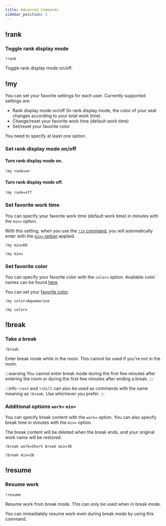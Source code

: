 ```yaml
---
title: Advanced Commands
sidebar_position: 3
---
```


## !rank

### Toggle rank display mode

```
!rank
```

Toggle rank display mode on/off.

## !my

You can set your favorite settings for each user.
Currently supported settings are:

- Rank display mode on/off (In rank display mode, the color of your seat changes according to your total work time)
- Change/reset your favorite work time (default work time)
- Set/reset your favorite color

You need to specify at least one option.

### Set rank display mode on/off

#### Turn rank display mode on.

```
!my rank=on
```

#### Turn rank display mode off.

```
!my rank=off
```

### Set favorite work time

You can specify your favorite work time (default work time) in minutes with the `min=` option.

With this setting, when you use the [`!in` command](/docs/essential#in), you will automatically enter with the [`min=` option](/docs/essential#min-option) applied.

```text title="Example: Set favorite work time to 60 minutes."
!my min=60
```

```text title="Example: Reset favorite work time."
!my min=
```

### Set favorite color

You can specify your favorite color with the `color=` option.
Available color names can be found [here](https://youtube-study-space.notion.site/f4366038a5de4fe1957bfbfa93fd1ebb?v=4dcfe9a135d54615a84083b9dd3d7f5f).

You can set your [favorite color](https://youtube-study-space.notion.site/3fc22ea1b4214b3f976b03331c51d113).

```text title="Example: Set favorite color to Aquamarine."
!my color=Aquamarine
```

```text title="Example: Reset favorite color."
!my color=
```

## !break

### Take a break

```
!break
```

Enter break mode while in the room.
This cannot be used if you're not in the room.

:::warning
You cannot enter break mode during the first few minutes after entering the room or during the first few minutes after ending a break.
:::

:::info
`!rest` and `!chill` can also be used as commands with the same meaning as `!break`. Use whichever you prefer.
:::

### Additional options `work=` `min=`

You can specify break content with the `work=` option.
You can also specify break time in minutes with the `min=` option.

The break content will be deleted when the break ends, and your original work name will be restored.

```text title="Example: Take a 30-minute break with the break content set to 'Short break'."
!break work=Short break min=30
```

```text title="Example: Take a 20-minute break. After 20 minutes, break mode will automatically end and work will resume."
!break min=20
```

## !resume

### Resume work

```
!resume
```

Resume work from break mode.
This can only be used when in break mode.

You can immediately resume work even during break mode by using this command. 
